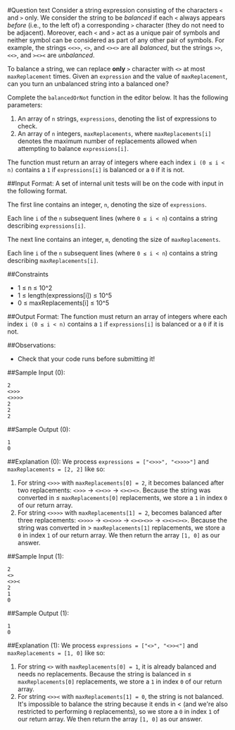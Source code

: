 #Question text
Consider a string expression consisting of the characters `<` and `>` only. We consider the string 
to be *balanced* if each `<` always appears *before* (i.e., to the left of) a corresponding `>` 
character (they do not need to be adjacent). Moreover, each `<` and `>` act as a unique pair of 
symbols and neither symbol can be considered as part of any other pair of symbols. For example, the 
strings `<<>>`, `<>`, and `<><>` are all *balanced*, but the strings `>>`, `<<>`, and `><><` are 
*unbalanced*.

To balance a string, we can replace **only** `>` character with `<>` at most `maxReplacement` times. 
Given an `expression` and the value of `maxReplacement`, can you turn an unbalanced string into a 
balanced one?

Complete the `balancedOrNot` function in the editor below. It has the following parameters:

1. An array of `n` strings, `expressions`, denoting the list of expressions to check.
2. An array of `n` integers, `maxReplacements`, where `maxReplacements[i]` denotes the maximum 
number of replacements allowed when attempting to balance `expressions[i]`.

The function must return an array of integers where each index `i (0 ≤ i < n)` contains a `1` if 
`expressions[i]` is balanced or a `0` if it is not.

##Input Format:
A set of internal unit tests will be on the code with input in the following format.

The first line contains an integer, `n`, denoting the size of `expressions`.

Each line `i` of the `n` subsequent lines (where `0 ≤ i < n`) contains a string describing 
`expressions[i]`.

The next line contains an integer, `m`, denoting the size of `maxReplacements`.

Each line `i` of the `n` subsequent lines (where `0 ≤ i < n`) contains a string describing 
`maxReplacements[i]`.

##Constraints
* 1 ≤ n ≤ 10^2
* 1 ≤ length(expressions[i]) ≤ 10^5
* 0 ≤ maxReplacements[i] ≤ 10^5

##Output Format:
The function must return an array of integers where each index `i (0 ≤ i < n)` contains a `1` if 
`expressions[i]` is balanced or a `0` if it is not.

##Observations:
* Check that your code runs before submitting it!

##Sample Input (0):
```
2
<>>>
<>>>>
2
2
2
```

##Sample Output (0):
```
1
0
```

##Explanation (0):
We process `expressions = ["<>>>", "<>>>>"]` and `maxReplacements = [2, 2]` like so:

1. For string `<>>>` with `maxReplacements[0] = 2`, it becomes balanced after two replacements: 
`<>>>` → `<><>>` → `<><><>`. Because the string was converted in ≤ `maxReplacements[0]` 
replacements, we store a `1` in index `0` of our return array.
2. For string `<>>>>` with `maxReplacements[1] = 2`, becomes balanced after three replacements: 
`<>>>>` → `<><>>>` → `<><><>>` → `<><><><>`. Because the string was converted in > 
`maxReplacements[1]` replacements, we store a `0` in index `1` of our return array.
We then return the array `[1, 0]` as our answer.

##Sample Input (1):
```
2
<>
<>><
2
1
0
```

##Sample Output (1):
```
1
0
```

##Explanation (1):
We process `expressions = ["<>", "<>><"]` and `maxReplacements = [1, 0]` like so:

1. For string `<>` with `maxReplacements[0] = 1`, it is already balanced and needs no replacements. 
Because the string is balanced in ≤ `maxReplacements[0]` replacements, we store a `1` in index `0` 
of our return array.
2. For string `<>><` with `maxReplacements[1] = 0`, the string is not balanced. It's impossible to 
balance the string because it ends in < (and we're also restricted to performing `0` replacements), 
so we store a `0` in index `1` of our return array. We then return the array `[1, 0]` as our answer.